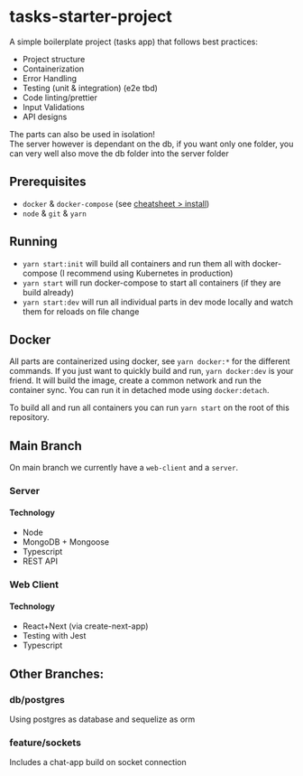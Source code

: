 # tasks-starter-project
A simple boilerplate project (tasks app) that follows best practices:

- Project structure
- Containerization
- Error Handling
- Testing (unit & integration) (e2e tbd)
- Code linting/prettier 
- Input Validations
- API designs

The parts can also be used in isolation!  
The server however is dependant on the db, if you want only one folder, you can very well also move the db folder into the server folder  

## Prerequisites
- `docker` & `docker-compose` (see [cheatsheet > install](https://github.com/ThibaultJanBeyer/cheatsheets/blob/master/docker-cheatsheet.md#install))
- `node` & `git` & `yarn`

## Running

- `yarn start:init` will build all containers and run them all with docker-compose (I recommend using Kubernetes in production)
- `yarn start` will run docker-compose to start all containers (if they are build already)
- `yarn start:dev` will run all individual parts in dev mode locally and watch them for reloads on file change

## Docker
All parts are containerized using docker, see `yarn docker:*` for the different commands. If you just want to quickly build and run, `yarn docker:dev` is your friend. It will build the image, create a common network and run the container sync. You can run it in detached mode using `docker:detach`.

To build all and run all containers you can run `yarn start` on the root of this repository.


## Main Branch
On main branch we currently have a `web-client` and a `server`.
### Server
#### Technology
- Node
- MongoDB + Mongoose
- Typescript
- REST API
### Web Client
#### Technology
- React+Next (via create-next-app)
- Testing with Jest
- Typescript

## Other Branches:

### db/postgres

Using postgres as database and sequelize as orm

### feature/sockets

Includes a chat-app build on socket connection
